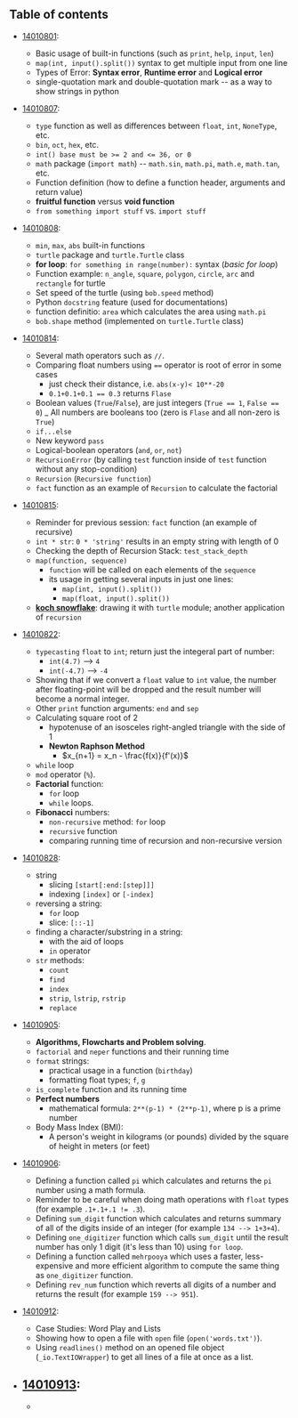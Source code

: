 ## Table of contents

- [14010801](14010801.ipynb):
  - Basic usage of built-in functions (such as `print`, `help`, `input`, `len`)
  - `map(int, input().split())` syntax to get multiple input from one line
  - Types of Error: **Syntax error**, **Runtime error** and **Logical error**
  - single-quotation mark and double-quotation mark -- as a way to show strings in python

- [14010807](14010807.ipynb):
  - `type` function as well as differences between `float`, `int`, `NoneType`, etc.
  - `bin`, `oct`, `hex`, etc.
  - `int() base must be >= 2 and <= 36, or 0`
  - `math` package (`import math`) -- `math.sin`, `math.pi`, `math.e`, `math.tan`, etc.
  - Function definition (how to define a function header, arguments and return value)
  - **fruitful function** versus **void function**
  - `from something import stuff` vs. `import stuff`

- [14010808](14010808.ipynb):
  - `min`, `max`, `abs` built-in functions
  - `turtle` package and `turtle.Turtle` class
  - **for loop**: `for something in range(number):` syntax (_basic for loop_)
  - Function example: `n_angle`, `square`, `polygon`, `circle`, `arc` and `rectangle` for turtle
  - Set speed of the turtle (using `bob.speed` method)
  - Python `docstring` feature (used for documentations)
  - function definitio: `area` which calculates the area using `math.pi`
  - `bob.shape` method (implemented on `turtle.Turtle` class)

- [14010814](14010814.ipynb):
  - Several math operators such as `//`.
  - Comparing float numbers using `==` operator is root of error in some cases
    - just check their distance, i.e. `abs(x-y)< 10**-20`
    - `0.1+0.1+0.1 == 0.3` returns `Flase`
  - Boolean values (`True`/`False`), are just integers (`True == 1`, `False == 0`)
  _ All numbers are booleans too (zero is `Flase` and all non-zero is `True`)
  - `if...else`
  - New keyword `pass`
  - Logical-boolean operators (`and`, `or`, `not`)
  - `RecursionError` (by calling `test` function inside of `test` function without any stop-condition)
  - `Recursion` (`Recursive function`)
  - `fact` function as an example of `Recursion` to calculate the factorial

- [14010815](14010815.ipynb):
  - Reminder for previous session: `fact` function (an example of recursive)
  - `int * str`: `0 * 'string'` results in an empty string with length of 0
  - Checking the depth of Recursion Stack: `test_stack_depth`
  - `map(function, sequence)`
    - `function` will be called on each elements of the `sequence`
    - its usage in getting several inputs in just one lines:
      - `map(int, input().split())`
      - `map(float, input().split())`
  - [**koch snowflake**](https://en.wikipedia.org/wiki/Koch_snowflake): drawing it with `turtle` module; another application of `recursion`

- [14010822](14010822.ipynb):
  - `typecasting` `float` to `int`; return just the integeral part of number:
    - `int(4.7)` --> `4`
    - `int(-4.7)` --> `-4`
  - Showing that if we convert a `float` value to `int` value, the number after floating-point will be dropped and the result number will become a normal integer.
  - Other `print` function arguments: `end` and `sep`
  - Calculating square root of 2
    - hypotenuse of an isosceles right-angled triangle with the side of 1
    - **Newton Raphson Method**
      - $x_{n+1} = x_n - \frac{f(x)}{f'(x)}$
  - `while` loop
  - `mod` operator (`%`).
  - **Factorial** function:
    - `for` loop
    - `while` loops.
  - **Fibonacci** numbers:
    - `non-recursive` method: `for` loop
    - `recursive` function
    - comparing running time of recursion and non-recursive version

- [14010828](14010828.ipynb):
  - string
    - slicing `[start[:end:[step]]]`
    - indexing `[index]` or `[-index]`
  - reversing a string:
    - `for` loop
    - slice: `[::-1]`
  - finding a character/substring in a string:
    - with the aid of loops
    - `in` operator
  - `str` methods:
    - `count`
    - `find`
    - `index`
    - `strip`, `lstrip`, `rstrip`
    - `replace`

- [14010905](14010905.ipynb):
  - **Algorithms, Flowcharts and Problem solving**.
  - `factorial` and `neper` functions and their running time
  - `format` strings:
    - practical usage in a function (`birthday`)
    - formatting float types; `f`, `g`
  - `is_complete` function and its running time
  - **Perfect numbers**
    - mathematical formula: `2**(p-1) * (2**p-1)`, where p is a prime number
  - Body Mass Index (BMI):
    - A person's weight in kilograms (or pounds) divided by the square of height in meters (or feet)

- [14010906](14010906.ipynb):
  - Defining a function called `pi` which calculates and returns the `pi` number using a math formula.
  - Reminder to be careful when doing math operations with `float` types (for example `.1+.1+.1 != .3`).
  - Defining `sum_digit` function which calculates and returns summary of all of the digits inside of an integer (for example `134 --> 1+3+4`).
  - Defining `one_digitizer` function which calls `sum_digit` until the result number has only 1 digit (it's less than 10) using `for loop`.
  - Defining a function called `mehrpooya` which uses a faster, less-expensive and more efficient algorithm to compute the same thing as `one_digitizer` function.
  - Defining `rev_num` function which reverts all digits of a number and returns the result (for example `159 --> 951`).



- [14010912](14010912.ipynb):
  - Case Studies: Word Play and Lists
  - Showing how to open a file with `open` file (`open('words.txt')`).
  - Using `readlines()` method on an opened file object (`_io.TextIOWrapper`) to get all lines of a file at once as a list.

- [14010913](14010913.ipynb):
  -
  -


</hr>

